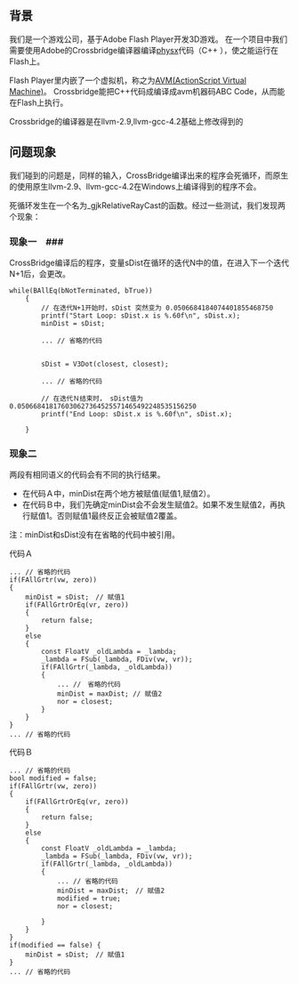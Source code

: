 ## 背景 ##

我们是一个游戏公司，基于Adobe Flash Player开发3D游戏。 在一个项目中我们需要使用Adobe的Crossbridge编译器编译[physx](https://developer.nvidia.com/physx-sdk)代码（C++
），使之能运行在Flash上。

Flash Player里内嵌了一个虚拟机，称之为[AVM(ActionScript Virtual Machine)](https://www.adobe.com/content/dam/Adobe/en/devnet/actionscript/articles/avm2overview.pdf)。 Crossbridge能把C++代码成编译成avm机器码ABC Code，从而能在Flash上执行。

Crossbridge的编译器是在llvm-2.9,llvm-gcc-4.2基础上修改得到的

## 问题现象 ##
我们碰到的问题是，同样的输入，CrossBridge编译出来的程序会死循环，而原生的使用原生llvm-2.9、llvm-gcc-4.2在Windows上编译得到的程序不会。

死循环发生在一个名为_gjkRelativeRayCast的函数。经过一些测试，我们发现两个现象：


### 现象一　###
CrossBridge编译后的程序，变量sDist在循环的迭代N中的值，在进入下一个迭代N+1后，会更改。

	while(BAllEq(bNotTerminated, bTrue))
		{
			// 在迭代N+1开始时，sDist 突然变为 0.0506684184074401855468750
			printf("Start Loop: sDist.x is %.60f\n", sDist.x); 
			minDist = sDist;
			
			... // 省略的代码
			
			
			sDist = V3Dot(closest, closest);

			... // 省略的代码

			// 在迭代Ｎ结束时， sDist值为 0.050668418176030627364525571465492248535156250
			printf("End Loop: sDist.x is %.60f\n", sDist.x); 
			
		}

### 现象二 ###

两段有相同语义的代码会有不同的执行结果。　


- 在代码Ａ中，minDist在两个地方被赋值(赋值1,赋值2）。
- 在代码Ｂ中，我们先确定minDist会不会发生赋值2。如果不发生赋值2，再执行赋值1。否则赋值1最终反正会被赋值2覆盖。

注：minDist和sDist没有在省略的代码中被引用。

代码Ａ

	... // 省略的代码
	if(FAllGrtr(vw, zero))
	{
		minDist = sDist;　// 赋值1
		if(FAllGrtrOrEq(vr, zero))
		{
			return false;
		}
		else
		{
			const FloatV _oldLambda = _lambda;
			_lambda = FSub(_lambda, FDiv(vw, vr));
			if(FAllGrtr(_lambda, _oldLambda))
			{
				... //　省略的代码
				minDist = maxDist; // 赋值2
				nor = closest;
			}
		}
	}
	... // 省略的代码

代码Ｂ
    
	... // 省略的代码
	bool modified = false;
	if(FAllGrtr(vw, zero))
	{
		if(FAllGrtrOrEq(vr, zero))
		{
			return false;
		}
		else
		{
			const FloatV _oldLambda = _lambda;
			_lambda = FSub(_lambda, FDiv(vw, vr));
			if(FAllGrtr(_lambda, _oldLambda))
			{
				... // 省略的代码
				minDist = maxDist;　// 赋值2
				modified = true;
				nor = closest;
				
			}
		}
	}
	if(modified == false) {
		minDist = sDist;　// 赋值1
	}
	... // 省略的代码


